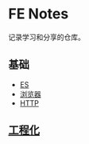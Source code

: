 # FE Notes
记录学习和分享的仓库。

## 基础
+ [ES](base/es/index.md)
+ [浏览器](base/browser/architecture.md)
+ [HTTP](base/np/http/index.md)

## [工程化](eng/index.md)

